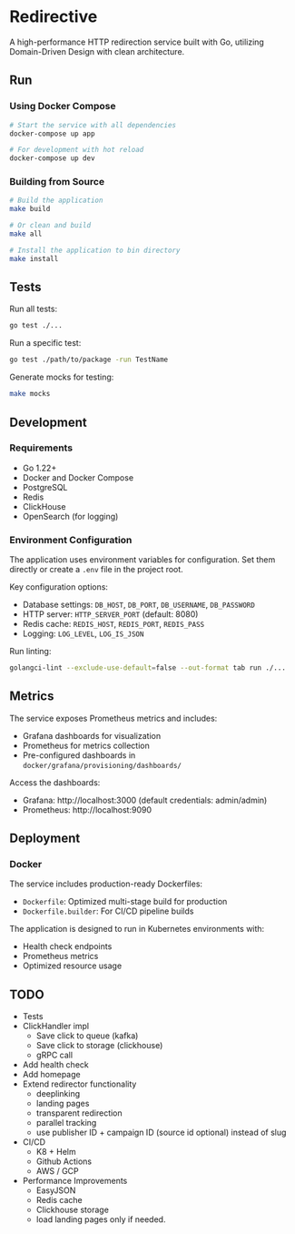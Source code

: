 # Redirective

A high-performance HTTP redirection service built with Go, utilizing Domain-Driven Design with clean architecture.

## Run

### Using Docker Compose

```bash
# Start the service with all dependencies
docker-compose up app

# For development with hot reload
docker-compose up dev
```

### Building from Source

```bash
# Build the application
make build

# Or clean and build
make all

# Install the application to bin directory
make install
```

## Tests

Run all tests:
```bash
go test ./...
```

Run a specific test:
```bash
go test ./path/to/package -run TestName
```

Generate mocks for testing:
```bash
make mocks
```

## Development

### Requirements

- Go 1.22+
- Docker and Docker Compose
- PostgreSQL
- Redis
- ClickHouse
- OpenSearch (for logging)

### Environment Configuration

The application uses environment variables for configuration. Set them directly or create a `.env` file in the project root.

Key configuration options:
- Database settings: `DB_HOST`, `DB_PORT`, `DB_USERNAME`, `DB_PASSWORD`
- HTTP server: `HTTP_SERVER_PORT` (default: 8080)
- Redis cache: `REDIS_HOST`, `REDIS_PORT`, `REDIS_PASS`
- Logging: `LOG_LEVEL`, `LOG_IS_JSON`

Run linting:
```bash
golangci-lint --exclude-use-default=false --out-format tab run ./...
```

## Metrics

The service exposes Prometheus metrics and includes:

- Grafana dashboards for visualization
- Prometheus for metrics collection
- Pre-configured dashboards in `docker/grafana/provisioning/dashboards/`

Access the dashboards:
- Grafana: http://localhost:3000 (default credentials: admin/admin)
- Prometheus: http://localhost:9090

## Deployment

### Docker

The service includes production-ready Dockerfiles:
- `Dockerfile`: Optimized multi-stage build for production
- `Dockerfile.builder`: For CI/CD pipeline builds

The application is designed to run in Kubernetes environments with:
- Health check endpoints
- Prometheus metrics
- Optimized resource usage

## TODO
- Tests
- ClickHandler impl
  - Save click to queue (kafka)
  - Save click to storage (clickhouse)
  - gRPC call
- Add health check
- Add homepage
- Extend redirector functionality
  - deeplinking
  - landing pages
  - transparent redirection
  - parallel tracking
  - use publisher ID + campaign ID (source id optional) instead of slug
- CI/CD
  - K8 + Helm
  - Github Actions
  - AWS / GCP
- Performance Improvements
  - EasyJSON
  + Redis cache
  - Clickhouse storage
  - load landing pages only if needed.